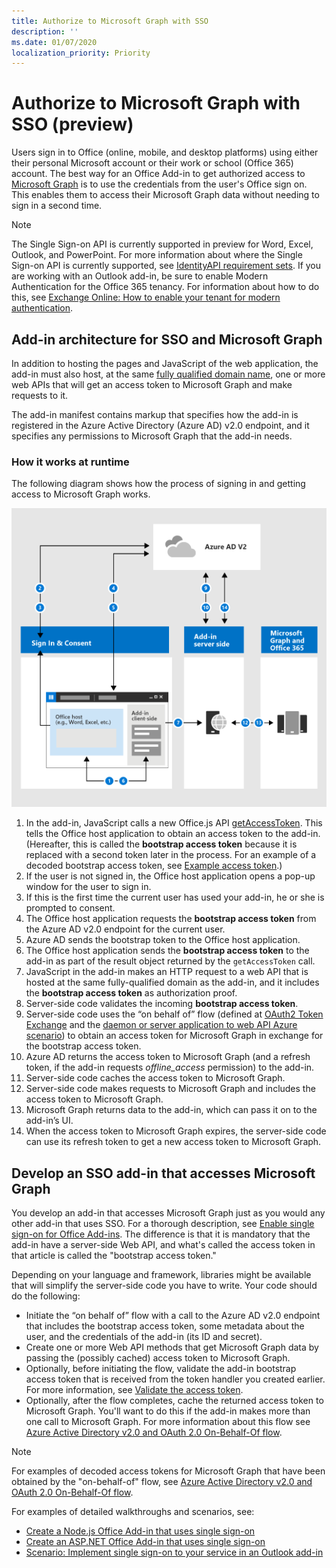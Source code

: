 ```yaml
---
title: Authorize to Microsoft Graph with SSO
description: ''
ms.date: 01/07/2020
localization_priority: Priority
---
```


# Authorize to Microsoft Graph with SSO (preview)

Users sign in to Office (online, mobile, and desktop platforms) using either their personal Microsoft account or their work or school (Office 365) account. The best way for an Office Add-in to get authorized access to [Microsoft Graph](https://developer.microsoft.com/graph/docs) is to use the credentials from the user's Office sign on. This enables them to access their Microsoft Graph data without needing to sign in a second time. 

> [!NOTE]
> The Single Sign-on API is currently supported in preview for Word, Excel, Outlook, and PowerPoint. For more information about where the Single Sign-on API is currently supported, see [IdentityAPI requirement sets](/office/dev/add-ins/reference/requirement-sets/identity-api-requirement-sets).
> If you are working with an Outlook add-in, be sure to enable Modern Authentication for the Office 365 tenancy. For information about how to do this, see [Exchange Online: How to enable your tenant for modern authentication](https://social.technet.microsoft.com/wiki/contents/articles/32711.exchange-online-how-to-enable-your-tenant-for-modern-authentication.aspx).

## Add-in architecture for SSO and Microsoft Graph

In addition to hosting the pages and JavaScript of the web application, the add-in must also host, at the same [fully qualified domain name](/windows/desktop/DNS/f-gly#_dns_fully_qualified_domain_name_fqdn__gly), one or more web APIs that will get an access token to Microsoft Graph and make requests to it.

The add-in manifest contains markup that specifies how the add-in is registered in the Azure Active Directory (Azure AD) v2.0 endpoint, and it specifies any permissions to Microsoft Graph that the add-in needs.

### How it works at runtime

The following diagram shows how the process of signing in and getting access to Microsoft Graph works.

![A diagram that shows the SSO process](../images/SOC_MichelleBatch1_image7.png)

1. In the add-in, JavaScript calls a new Office.js API [getAccessToken](/javascript/api/office-runtime/officeruntime.auth#getaccesstoken-options-). This tells the Office host application to obtain an access token to the add-in. (Hereafter, this is called the **bootstrap access token** because it is replaced with a second token later in the process. For an example of a decoded bootstrap access token, see [Example access token](sso-in-office-add-ins.md#example-access-token).)
2. If the user is not signed in, the Office host application opens a pop-up window for the user to sign in.
3. If this is the first time the current user has used your add-in, he or she is prompted to consent.
4. The Office host application requests the **bootstrap access token** from the Azure AD v2.0 endpoint for the current user.
5. Azure AD sends the bootstrap token to the Office host application.
6. The Office host application sends the **bootstrap access token** to the add-in as part of the result object returned by the `getAccessToken` call.
7. JavaScript in the add-in makes an HTTP request to a web API that is hosted at the same fully-qualified domain as the add-in, and it includes the **bootstrap access token** as authorization proof.
8. Server-side code validates the incoming **bootstrap access token**.
9. Server-side code uses the “on behalf of” flow (defined at [OAuth2 Token Exchange](https://tools.ietf.org/html/draft-ietf-oauth-token-exchange-02) and the [daemon or server application to web API Azure scenario](/azure/active-directory/develop/active-directory-authentication-scenarios)) to obtain an access token for Microsoft Graph in exchange for the bootstrap access token.
10. Azure AD returns the access token to Microsoft Graph (and a refresh token, if the add-in requests *offline_access* permission) to the add-in.
11. Server-side code caches the access token to Microsoft Graph.
12. Server-side code makes requests to Microsoft Graph and includes the access token to Microsoft Graph.
13. Microsoft Graph returns data to the add-in, which can pass it on to the add-in’s UI.
14. When the access token to Microsoft Graph expires, the server-side code can use its refresh token to get a new access token to Microsoft Graph.

## Develop an SSO add-in that accesses Microsoft Graph

You develop an add-in that accesses Microsoft Graph just as you would any other add-in that uses SSO. For a thorough description, see [Enable single sign-on for Office Add-ins](/office/dev/add-ins/develop/sso-in-office-add-ins). The difference is that it is mandatory that the add-in have a server-side Web API, and what's called the access token in that article is called the "bootstrap access token."

Depending on your language and framework, libraries might be available that will simplify the server-side code you have to write. Your code should do the following:

* Initiate the “on behalf of” flow with a call to the Azure AD v2.0 endpoint that includes the bootstrap access token, some metadata about the user, and the credentials of the add-in (its ID and secret).
* Create one or more Web API methods that get Microsoft Graph data by passing the (possibly cached) access token to Microsoft Graph.
* Optionally, before initiating the flow, validate the add-in bootstrap access token that is received from the token handler you created earlier. For more information, see [Validate the access token](sso-in-office-add-ins.md#validate-the-access-token). 
* Optionally, after the flow completes, cache the returned access token to Microsoft Graph. You'll want to do this if the add-in makes more than one call to Microsoft Graph. For more information about this flow see [Azure Active Directory v2.0 and OAuth 2.0 On-Behalf-Of flow](/azure/active-directory/develop/active-directory-v2-protocols-oauth-on-behalf-of).

> [!NOTE]
> For examples of decoded access tokens for Microsoft Graph that have been obtained by the "on-behalf-of" flow, see [Azure Active Directory v2.0 and OAuth 2.0 On-Behalf-Of flow](/azure/active-directory/develop/active-directory-v2-protocols-oauth-on-behalf-of).

For examples of detailed walkthroughs and scenarios, see:

* [Create a Node.js Office Add-in that uses single sign-on](create-sso-office-add-ins-nodejs.md)
* [Create an ASP.NET Office Add-in that uses single sign-on](create-sso-office-add-ins-aspnet.md)
* [Scenario: Implement single sign-on to your service in an Outlook add-in](/outlook/add-ins/implement-sso-in-outlook-add-in)
